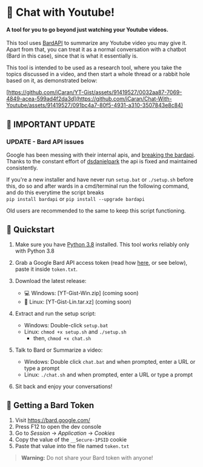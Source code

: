 # 💬 Chat with Youtube!  

#### A tool for you to go beyond just watching your Youtube videos.  

This tool uses [BardAPI](https://github.com/dsdanielpark/Bard-API/) to summarize any Youtube video you may give it. Apart from that, you can treat it as a normal conversation with a chatbot (Bard in this case), since that is what it essentially is.   

This tool is intended to be used as a research tool, where you take the topics discussed in a video, and then start a whole thread or a rabbit hole based on it, as demonstrated below:  

[https://github.com/iCaran/YT-Gist/assets/91419527/0032aa87-7069-4849-acea-599ad4f2da3d](https://github.com/iCaran/Chat-With-Youtube/assets/91419527/091bc4a7-80f5-4931-a310-3507843e8c84) 

## 🔔 IMPORTANT UPDATE   

### UPDATE - Bard API issues    

Google has been messing with their internal apis, and [breaking the bardapi](https://github.com/dsdanielpark/Bard-API/issues/80).  
Thanks to the constant effort of [dsdanielpark](https://github.com/dsdanielpark) the api is fixed and maintained consistently.

If you're a new installer and have never run `setup.bat` or `./setup.sh` before this, do so and after wards in a cmd/terminal run the following command, and do this everytime the script breaks  
`pip install bardapi` or `pip install --upgrade bardapi`    

Old users are recommended to the same to keep this script functioning. 

## 🚀 Quickstart  

1. Make sure you have [Python 3.8](https://www.python.org/downloads/release/python-3810/) installed. This tool works reliably only with Python 3.8     

2. Grab a Google Bard API access token (read how [here](https://github.com/dsdanielpark/Bard-API#readme), or see below), paste it inside `token.txt`.      

3. Download the latest release:   
   - 💻 Windows: [YT-Gist-Win.zip] (coming soon)    
   - 🐧 Linux: [YT-Gist-Lin.tar.xz] (coming soon)   

4. Extract and run the setup script:   
   - Windows: Double-click `setup.bat`   
   - Linux: `chmod +x setup.sh` and `./setup.sh`    
      - then, `chmod +x chat.sh`
   
5. Talk to Bard or Summarize a video:    
   - Windows: Double click `chat.bat` and when prompted, enter a URL or type a prompt   
   - Linux: `./chat.sh` and when prompted, enter a URL or type a prompt   

6. Sit back and enjoy your conversations!   

## 🔑 Getting a Bard Token     

1. Visit https://bard.google.com/  
2. Press F12 to open the dev console     
3. Go to *Session* -> *Application* -> *Cookies*         
4. Copy the value of the `__Secure-1PSID` cookie   
5. Paste that value into the file named `token.txt`   

> **Warning:** Do not share your Bard token with anyone!
